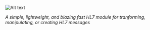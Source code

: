 ![Alt text](https://hl7-standard-images.s3.amazonaws.com/hl7-standard.svg)

*A simple, lightweight, and blazing fast HL7 module for tranforming, manipulating, or creating HL7 messages*
